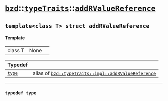# [`bzd`](../../../index.md)::[`typeTraits`](../../index.md)::[`addRValueReference`](../index.md)

## `template<class T> struct addRValueReference`

#### Template
||||
|---:|:---|:---|
|class T|None||

|Typedef||
|:---|:---|
|[`type`](./index.md)|alias of [`bzd::typeTraits::impl::addRValueReference`](../impl/addrvaluereference/index.md)|
------
### `typedef type`

